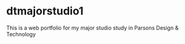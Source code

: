 # dtmajorstudio1
This is a web portfolio for my major studio study in Parsons Design &amp; Technology 
